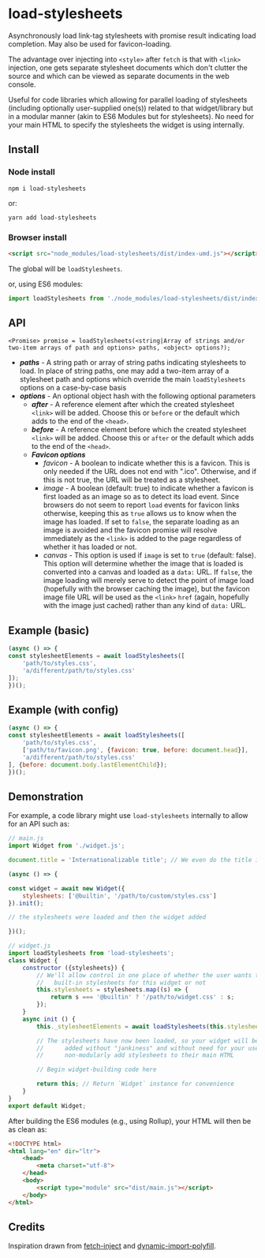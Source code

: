 # load-stylesheets

Asynchronously load link-tag stylesheets with promise result indicating load
completion. May also be used for favicon-loading.

The advantage over injecting into `<style>` after `fetch` is that with
`<link>` injection, one gets separate stylesheet documents which don't
clutter the source and which can be viewed as separate documents in
the web console.

Useful for code libraries which allowing for parallel loading of stylesheets
(including optionally user-supplied one(s)) related to that widget/library
but in a modular manner (akin to ES6 Modules but for stylesheets). No
need for your main HTML to specify the stylesheets the widget is
using internally.

## Install

### Node install

`npm i load-stylesheets`

or:

`yarn add load-stylesheets`

### Browser install

```html
<script src="node_modules/load-stylesheets/dist/index-umd.js"></script>
```

The global will be `loadStylesheets`.

or, using ES6 modules:

```js
import loadStylesheets from './node_modules/load-stylesheets/dist/index-es.js';
```

## API

```
<Promise> promise = loadStylesheets(<string|Array of strings and/or two-item arrays of path and options> paths, <object> options?);
```

- ***paths*** - A string path or array of string paths indicating stylesheets
    to load. In place of string paths, one may add a two-item array of a
    stylesheet path and options which override the main `loadStylesheets` options
    on a case-by-case basis
- ***options*** - An optional object hash with the following optional parameters
    - ***after*** - A reference element after which the created stylesheet
        `<link>` will be added. Choose this or `before` or the default which
            adds to the end of the `<head>`.
    - ***before*** - A reference element before which the created stylesheet
        `<link>` will be added. Choose this or `after` or the default which
            adds to the end of the `<head>`.
    - ***Favicon options***
        - *favicon* - A boolean to indicate whether this is a favicon. This is
            only needed if the URL does not end with ".ico". Otherwise, and if
            this is not true, the URL will be treated as a stylesheet.
        - *image* - A boolean (default: true) to indicate whether a favicon
            is first loaded as an image so as to detect its load event. Since
            browsers do not seem to report `load` events for favicon links
            otherwise, keeping this as `true` allows us to know when the image
            has loaded. If set to `false`, the separate loading as an image is
            avoided and the favicon promise will resolve immediately as the
            `<link>` is added to the page regardless of whether it has loaded
            or not.
        - *canvas* - This option is used if `image` is set to `true`
            (default: false). This option will determine whether the image that
            is loaded is converted into a canvas and loaded as a `data:` URL.
            If `false`, the image loading will merely serve to detect the point
            of image load (hopefully with the browser caching the image), but
            the favicon image file URL will be used as the `<link>` `href`
            (again, hopefully with the image just cached) rather than any
            kind of `data:` URL.

## Example (basic)

```js
(async () => {
const stylesheetElements = await loadStylesheets([
    'path/to/styles.css',
    'a/different/path/to/styles.css'
]);
})();
```

## Example (with config)

```js
(async () => {
const stylesheetElements = await loadStylesheets([
    'path/to/styles.css',
    ['path/to/favicon.png', {favicon: true, before: document.head}],
    'a/different/path/to/styles.css'
], {before: document.body.lastElementChild});
})();
```

## Demonstration

For example, a code library might use `load-stylesheets` internally
to allow for an API such as:

```js
// main.js
import Widget from './widget.js';

document.title = 'Internationalizable title'; // We even do the title in JavaScript

(async () => {

const widget = await new Widget({
    stylesheets: ['@builtin', '/path/to/custom/styles.css']
}).init();

// the stylesheets were loaded and then the widget added

})();
```

```js
// widget.js
import loadStylesheets from 'load-stylesheets';
class Widget {
    constructor ({stylesheets}) {
        // We'll allow control in one place of whether the user wants the
        //   built-in stylesheets for this widget or not
        this.stylesheets = stylesheets.map((s) => {
            return s === '@builtin' ? '/path/to/widget.css' : s;
        });
    }
    async init () {
        this._stylesheetElements = await loadStylesheets(this.stylesheets);

        // The stylesheets have now been loaded, so your widget will be
        //      added without "jankiness" and without need for your users to
        //      non-modularly add stylesheets to their main HTML

        // Begin widget-building code here

        return this; // Return `Widget` instance for convenience
    }
}
export default Widget;
```

After building the ES6 modules (e.g., using Rollup), your HTML will then
be as clean as:

```html
<!DOCTYPE html>
<html lang="en" dir="ltr">
    <head>
        <meta charset="utf-8">
    </head>
    <body>
        <script type="module" src="dist/main.js"></script>
    </body>
</html>
```

## Credits

Inspiration drawn from [fetch-inject](https://github.com/jhabdas/fetch-inject) and [dynamic-import-polyfill](https://github.com/uupaa/dynamic-import-polyfill).
